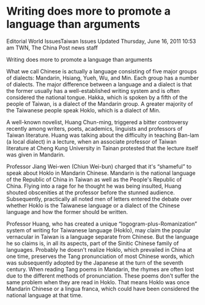 # Writing does more to promote a language than arguments
 
Editorial
World IssuesTaiwan Issues
Updated Thursday, June 16, 2011 10:53 am TWN, The China Post news staff
 
Writing does more to promote a language than arguments
 
What we call Chinese is actually a language consisting of five major groups of dialects: Mandarin, Hsiang, Yueh, Wu, and Min. Each group has a number of dialects. The major difference between a language and a dialect is that the former usually has a well-established writing system and is often considered the national tongue. Hakka, which is spoken by a fifth of the people of Taiwan, is a dialect of the Mandarin group. A greater majority of the Taiwanese people speak Hoklo, which is a dialect of Min. 
 
 
A well-known novelist, Huang Chun-ming, triggered a bitter controversy recently among writers, poets, academics, linguists and professors of Taiwan literature. Huang was talking about the difficulty in teaching Ban-lam (a local dialect) in a lecture, when an associate professor of Taiwan literature at Cheng Kung University in Tainan protested that the lecture itself was given in Mandarin.
 
Professor Jiang Wei-wen (Chiun Wei-bun) charged that it's “shameful” to speak about Hoklo in Mandarin Chinese. Mandarin is the national language of the Republic of China in Taiwan as well as the People's Republic of China. Flying into a rage for he thought he was being insulted, Huang shouted obscenities at the professor before the stunned audience. Subsequently, practically all noted men of letters entered the debate over whether Hoklo is the Taiwanese language or a dialect of the Chinese language and how the former should be written.
 
Professor Huang, who has created a unique “logogram-plus-Romanization” system of writing for Taiwanese language (Hoklo), may claim the popular vernacular in Taiwan is a language separate from Chinese. But the language he so claims is, in all its aspects, part of the Sinitic Chinese family of languages. Probably he doesn't realize Hoklo, which prevailed in China at one time, preserves the Tang pronunciation of most Chinese words, which was subsequently adopted by the Japanese at the turn of the seventh century. When reading Tang poems in Mandarin, the rhymes are often lost due to the different methods of pronunciation. These poems don't suffer the same problem when they are read in Hoklo. That means Hoklo was once Mandarin Chinese or a lingua franca, which could have been considered the national language at that time.
 
